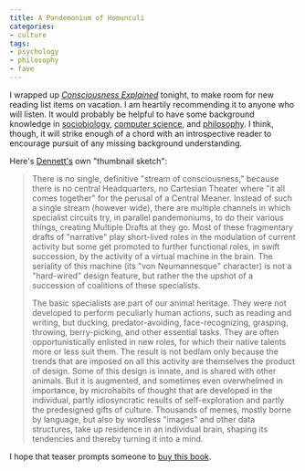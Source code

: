 ```yaml
---
title: A Pandemonium of Homunculi
categories:
- culture
tags:
- psychology
- philosophy
- fave
---
```


I wrapped up _[Consciousness
Explained][1]_ tonight, to make room for new reading list items on vacation.  I am heartily recommending it to anyone who will listen.  It would probably be helpful to have some background knowledge in [sociobiology][2], [computer science][3], and [philosophy][4]. I think, though, it will strike enough of a chord with an introspective reader to encourage pursuit of any missing background understanding.

   [1]: http://www.santafe.edu/~johnson/reviews.dennett.html
   [2]: http://jom-emit.cfpm.org/
   [3]: http://wombat.doc.ic.ac.uk/foldoc/foldoc.cgi?von+Neumann+architecture
   [4]: http://plato.stanford.edu/entries/descartes-epistemology/

Here's [Dennett's][5] own "thumbnail sketch":

> There is no single, definitive "stream of consciousness," because there is no central Headquarters, no Cartesian Theater where "it all comes together" for the perusal of a Central Meaner.  Instead of such a single stream (however wide), there are multiple channels in which specialist circuits try, in parallel pandemoniums, to do their various things, creating Multiple Drafts at they go.  Most of these fragmentary drafts of "narrative" play short-lived roles in the modulation of current activity but some get promoted to further functional roles, in swift succession, by the activity of a virtual machine in the brain.  The seriality of this machine (its "von Neumannesque" character) is not a "hard-wired" design feature, but rather the the upshot of a succession of coalitions of these specialists.
> 
> The basic specialists are part of our animal heritage.  They were not developed to perform peculiarly human actions, such as reading and writing, but ducking, predator-avoiding, face-recognizing, grasping, throwing, berry-picking, and other essential tasks.  They are often opportunistically enlisted in new roles, for which their native talents more or less suit them. The result is not bedlam only because the trends that are imposed on all this activity are themselves the product of design. Some of this design is innate, and is shared with other animals.  But it is augmented, and sometimes even overwhelmed in importance, by microhabits of thought that are developed in the individual, partly idiosyncratic results of self-exploration and partly the predesigned gifts of culture. Thousands of memes, mostly borne by language, but also by wordless "images" and other data structures, take up residence in an individual brain, shaping its tendencies and thereby turning it into a mind.

   [5]: http://ase.tufts.edu/cogstud/~ddennett.htm

I hope that teaser prompts someone to [buy this book][6].

   [6]: http://isbn.nu/0316180661/
